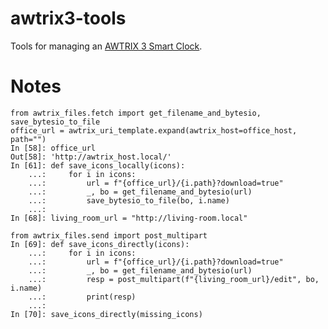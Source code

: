 # awtrix3-tools
Tools for managing an [AWTRIX 3 Smart Clock][awtrix3-homepage].

# Notes

```
from awtrix_files.fetch import get_filename_and_bytesio, save_bytesio_to_file
office_url = awtrix_uri_template.expand(awtrix_host=office_host, path="")
In [58]: office_url
Out[58]: 'http://awtrix_host.local/'
In [61]: def save_icons_locally(icons):
    ...:     for i in icons:
    ...:         url = f"{office_url}/{i.path}?download=true"
    ...:         _, bo = get_filename_and_bytesio(url)
    ...:         save_bytesio_to_file(bo, i.name)
    ...: 
In [68]: living_room_url = "http://living-room.local"

from awtrix_files.send import post_multipart                                     
In [69]: def save_icons_directly(icons):
    ...:     for i in icons:
    ...:         url = f"{office_url}/{i.path}?download=true"
    ...:         _, bo = get_filename_and_bytesio(url)
    ...:         resp = post_multipart(f"{living_room_url}/edit", bo, i.name)
    ...:         print(resp)
    ...: 
In [70]: save_icons_directly(missing_icons)
```
                                       

[awtrix3-homepage]: https://blueforcer.github.io/awtrix3/ "AWTRIX 3"
